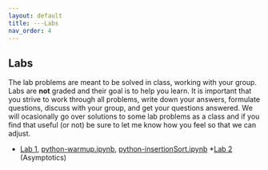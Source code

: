 ```yaml
---
layout: default 
title: ---Labs 
nav_order: 4
---
```


## Labs 

The lab problems are meant to be solved in class, working with your group.   Labs are __not__ graded and their goal is to help you learn. It is
important that you strive to work through all problems, write down your answers, formulate questions, discuss with your group, and get your questions answered. We will ocasionally go over solutions to some lab problems as a class and if you find that
useful (or not) be sure to let me know how you feel so that we can adjust. 

* [Lab 1](docs/lab1.pdf), [python-warmup.ipynb](docs/python-warmup.ipynb), [python-insertionSort.ipynb](docs/python-insertionSort.ipynb)
*[Lab 2](docs/lab2.pdf) (Asymptotics) 

<!---
#*[Lab 3](docs/lab3.pdf) (Recurrences)
#*[Lab 4](docs/lab4.pdf) (Sorting)
#*[Lab5](docs/lab5.pdf) (Sorting), [python-mergeSort.ipynb](docs/python-mergesort.ipynb), [p#ython-quickSort.ipynb](/docs/python-quicksort.ipynb)
#*[Lab6](docs/lab6.pdf) (selection)
#*[Lab7](docs/lab7.pdf) (divide-and-conquer), [python-karatsuba.ipynb](docs/python-Karatsuba#.ipynb)
#*[Lab8](docs/lab8.pdf) (dynamic programming), [Fib.java](docs/Fib.java)
#*[Lab9](docs/lab9.pdf) (dynamic programming)
#*[Lab10](docs/lab10.pdf) (greedy)
#*[Lab11](docs/lab11.pdf) (graphs basics)
#*[Lab12](docs/lab12.pdf) (more graphs basics)
#*[Lab13](docs/lab13.pdf) (shortest paths)
#*[Lab14](docs/lab14.pdf) (minimum spanning trees)
--->
